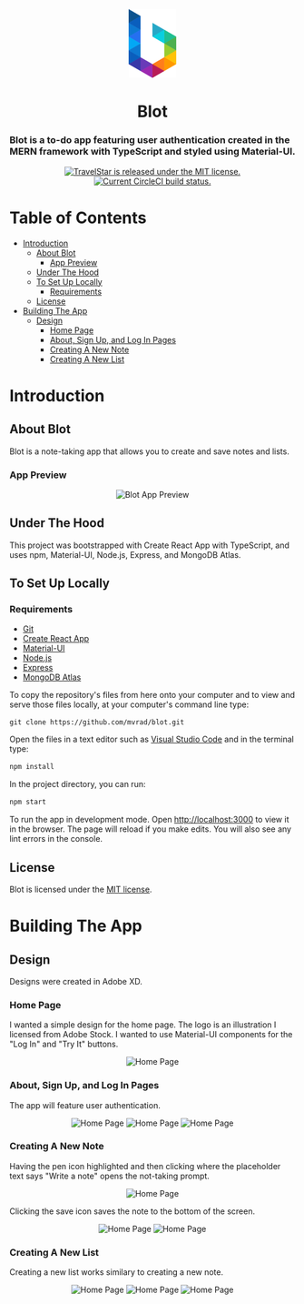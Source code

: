 <p align="center">
  <a href="https://blotapp.herokuapp.com">
    <img alt="Gatsby" src="public/images/blot.svg" width="84" />
  </a>
</p>
<div align="center">
  <h1>Blot</h1>
</div>
  <h3>Blot is a to-do app featuring user authentication created in the MERN framework with TypeScript and styled using Material-UI.</h3>
<p align="center">
  <a href="https://github.com/mvrad/blot/blob/master/LICENSE">
    <img src="https://img.shields.io/badge/license-MIT-blue.svg" alt="TravelStar is released under the MIT license.">
  </a>
  <a href="https://circleci.com/gh/mvrad/blot">
    <img src="https://circleci.com/gh/mvrad/blot.svg?style=shield" alt="Current CircleCI build status.">
  </a>
</p>

# Table of Contents

- [Introduction](#introduction)
  - [About Blot](#about-blot)
    - [App Preview](#app-preview)
  - [Under The Hood](#under-the-hood)
  - [To Set Up Locally](#to-set-up-locally)
    - [Requirements](#requirements)
  - [License](#license)
- [Building The App](#building-the-app)
  - [Design](#design)
    - [Home Page](#home-page)
    - [About, Sign Up, and Log In Pages](#about-sign-up-and-log-in-pages)
    - [Creating A New Note](#creating-a-new-note)
    - [Creating A New List](#creating-a-new-list)

# Introduction

## About Blot

Blot is a note-taking app that allows you to create and save notes and lists.

### App Preview

<div align="center">
  <img alt="Blot App Preview" src="public/images/Web 1920 – 1.jpg" width="auto" height="auto">
</div>

## Under The Hood

This project was bootstrapped with Create React App with TypeScript, and uses npm, Material-UI, Node.js, Express, and MongoDB Atlas.

## To Set Up Locally

### Requirements

* [Git](http://git-scm.com/)
* [Create React App](https://create-react-app.dev/)
* [Material-UI](https://material-ui.com/)
* [Node.js](https://nodejs.org/en/)
* [Express](https://expressjs.com/)
* [MongoDB Atlas](https://www.mongodb.com/cloud/atlas)

To copy the repository's files from here onto your computer and to view and serve those files locally, at your computer's command line type:
```
git clone https://github.com/mvrad/blot.git
```
Open the files in a text editor such as [Visual Studio Code](https://code.visualstudio.com/) and in the terminal type:
```bash
npm install
```
In the project directory, you can run:
``` bash
npm start
```
To run the app in development mode. Open [http://localhost:3000](http://localhost:3000) to view it in the browser. The page will reload if you make edits. You will also see any lint errors in the console.

## License

Blot is licensed under the [MIT license](https://github.com/mvrad/blot/blob/master/LICENSE).

# Building The App

## Design

Designs were created in Adobe XD.

### Home Page

I wanted a simple design for the home page. The logo is an illustration I licensed from Adobe Stock. I wanted to use Material-UI components for the "Log In" and "Try It" buttons.

<p align="center">
  <img  alt="Home Page" src="public/images/Web 1920 – 1.jpg"  width="auto" height="auto" />
</p>

### About, Sign Up, and Log In Pages

The app will feature user authentication.

<p align="center">
  <img  alt="Home Page" src="public/images/Web 1920 – 2.jpg" width="auto" height="auto" />
  <img  alt="Home Page" src="public/images/Web 1920 – 3.jpg" width="auto" height="auto" />
  <img  alt="Home Page" src="public/images/Web 1920 – 4.jpg" width="auto" height="auto" />
</p>

### Creating A New Note
Having the pen icon highlighted and then clicking where the placeholder text says "Write a note" opens the not-taking prompt.

<p align="center">
  <img  alt="Home Page" src="public/images/Web 1920 – 6.jpg" width="auto" height="auto" />
<p>
Clicking the save icon saves the note to the bottom of the screen.
<p align="center">
  <img  alt="Home Page" src="public/images/Web 1920 – 10.jpg" width="auto" height="auto" />
  <img  alt="Home Page" src="public/images/Web 1920 – 12.jpg" width="auto" height="auto" />
</p>

### Creating A New List
Creating a new list works similary to creating a new note.
<p align="center">
  <img  alt="Home Page" src="public/images/Web 1920 – 7.jpg" width="auto" height="auto" />
  <img  alt="Home Page" src="public/images/Web 1920 – 16.jpg" width="auto" height="auto" />
  <img  alt="Home Page" src="public/images/Web 1920 – 9.jpg" width="auto" height="auto" />
</p>